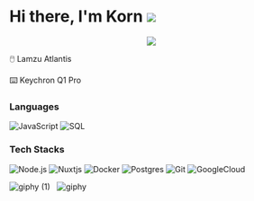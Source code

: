 Hi there, I'm Korn ![](https://user-images.githubusercontent.com/18350557/176309783-0785949b-9127-417c-8b55-ab5a4333674e.gif) 
===============================================================================================================================================

<p align="center">
  <a href="https://github.com/DenverCoder1/readme-typing-svg"><img src="https://readme-typing-svg.herokuapp.com?font=Time+New+Roman&color=%068FFF&size=25&center=true&vCenter=true&width=600&height=100&lines=Platform+Developer;"></a>
</p>


<p align="center">
<p>🖱️ Lamzu Atlantis </p> 
<p>⌨️ Keychron Q1 Pro </p>  

### Languages
  
![JavaScript](https://img.shields.io/badge/-JavaScript-000?&logo=JavaScript)
![SQL](https://img.shields.io/badge/-SQL-000?&logo=MySQL)

### Tech Stacks 

![Node.js](https://img.shields.io/badge/-Node.js-000?&logo=node.js)
![Nuxtjs](https://img.shields.io/badge/-Nuxtjs-000?&logo=Nuxt.js)
![Docker](https://img.shields.io/badge/-Docker-000?&logo=Docker)
![Postgres](https://img.shields.io/badge/-Postgresql-000?&logo=postgresql)
![Git](https://img.shields.io/badge/-Git-000?&logo=git)
![GoogleCloud](https://img.shields.io/badge/-GCP-000?&logo=googlecloud)

</p> 

![giphy (1)](https://github.com/iamkorun/iamkorun/assets/103961592/d0da98a7-1abe-49e6-97a8-3fa5305c168e) &nbsp; ![giphy](https://github.com/iamkorun/iamkorun/assets/103961592/a98c539d-6f2f-4fc1-a9ce-a78638ee2886)


